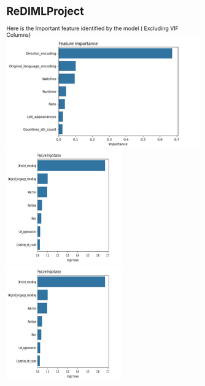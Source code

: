 # ReDIMLProject
Here is the Important feature identified by the model ( Excluding VIF Columns)
![Alt text](/images/Feature_imp_randomsearched_vif.jpg)
<img src="/images/Feature_imp_randomsearched_vif.jpg" alt="Image missing Feature_imp_randomsearched_vif.jpg" width="300" height="300">
<img src="/images/Feature_imp_randomsearched_vif.jpg" alt="Model_Comparision.jpg" width="300" height="300">
